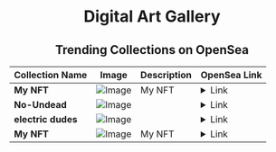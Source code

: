 <div align="center">

# Digital Art Gallery

## Trending Collections on OpenSea

| Collection Name                       | Image                                                                                     | Description                       | OpenSea Link                                                                                          |
|---------------------------------------|-------------------------------------------------------------------------------------------|-----------------------------------|--------------------------------------------------------------------------------------------------------|
| **My NFT** | ![Image](https://i.seadn.io/s/raw/files/c1d0650cbce65b556af8f3443f537988.jpg?w=500&auto=format?w=200&auto=format) | My NFT | <details><summary>Link</summary>[My NFT](https://opensea.io/collection/my-nft-742)</details> |
| **No-Undead** | ![Image](https://i.seadn.io/s/raw/files/968aa482dce80930619d8703dfe886ac.png?w=500&auto=format?w=200&auto=format) |  | <details><summary>Link</summary>[No-Undead](https://opensea.io/collection/no-undead-2)</details> |
| **electric dudes** | ![Image](https://i.seadn.io/s/raw/files/491b51263c52e944bf2c3654e314e159.png?w=500&auto=format?w=200&auto=format) |  | <details><summary>Link</summary>[electric dudes](https://opensea.io/collection/electric-dudes-1)</details> |
| **My NFT** | ![Image](https://i.seadn.io/s/raw/files/c1d0650cbce65b556af8f3443f537988.jpg?w=500&auto=format?w=200&auto=format) | My NFT | <details><summary>Link</summary>[My NFT](https://opensea.io/collection/my-nft-741)</details> |

</div>